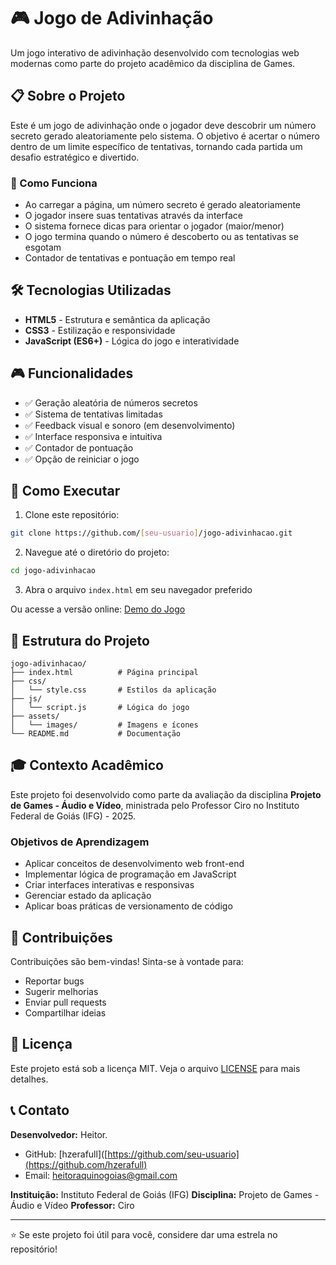 # 🎮 Jogo de Adivinhação

Um jogo interativo de adivinhação desenvolvido com tecnologias web modernas como parte do projeto acadêmico da disciplina de Games.

## 📋 Sobre o Projeto

Este é um jogo de adivinhação onde o jogador deve descobrir um número secreto gerado aleatoriamente pelo sistema. O objetivo é acertar o número dentro de um limite específico de tentativas, tornando cada partida um desafio estratégico e divertido.

### 🎯 Como Funciona

- Ao carregar a página, um número secreto é gerado aleatoriamente
- O jogador insere suas tentativas através da interface
- O sistema fornece dicas para orientar o jogador (maior/menor)
- O jogo termina quando o número é descoberto ou as tentativas se esgotam
- Contador de tentativas e pontuação em tempo real

## 🛠️ Tecnologias Utilizadas

- **HTML5** - Estrutura e semântica da aplicação
- **CSS3** - Estilização e responsividade
- **JavaScript (ES6+)** - Lógica do jogo e interatividade

## 🎮 Funcionalidades

- ✅ Geração aleatória de números secretos
- ✅ Sistema de tentativas limitadas
- ✅ Feedback visual e sonoro (em desenvolvimento)
- ✅ Interface responsiva e intuitiva
- ✅ Contador de pontuação
- ✅ Opção de reiniciar o jogo

## 🚀 Como Executar

1. Clone este repositório:
```bash
git clone https://github.com/[seu-usuario]/jogo-adivinhacao.git
```

2. Navegue até o diretório do projeto:
```bash
cd jogo-adivinhacao
```

3. Abra o arquivo `index.html` em seu navegador preferido

Ou acesse a versão online: [Demo do Jogo](https://[seu-usuario].github.io/jogo-adivinhacao)

## 📁 Estrutura do Projeto

```
jogo-adivinhacao/
├── index.html          # Página principal
├── css/
│   └── style.css       # Estilos da aplicação
├── js/
│   └── script.js       # Lógica do jogo
├── assets/
│   └── images/         # Imagens e ícones
└── README.md           # Documentação
```

## 🎓 Contexto Acadêmico

Este projeto foi desenvolvido como parte da avaliação da disciplina **Projeto de Games - Áudio e Vídeo**, ministrada pelo Professor Ciro no Instituto Federal de Goiás (IFG) - 2025.

### Objetivos de Aprendizagem

- Aplicar conceitos de desenvolvimento web front-end
- Implementar lógica de programação em JavaScript
- Criar interfaces interativas e responsivas
- Gerenciar estado da aplicação
- Aplicar boas práticas de versionamento de código

## 🤝 Contribuições

Contribuições são bem-vindas! Sinta-se à vontade para:

- Reportar bugs
- Sugerir melhorias
- Enviar pull requests
- Compartilhar ideias

## 📄 Licença

Este projeto está sob a licença MIT. Veja o arquivo [LICENSE](LICENSE) para mais detalhes.

## 📞 Contato

**Desenvolvedor:** Heitor.
- GitHub: [hzerafull]([https://github.com/seu-usuario](https://github.com/hzerafull)
- Email: heitoraquinogoias@gmail.com

**Instituição:** Instituto Federal de Goiás (IFG)
**Disciplina:** Projeto de Games - Áudio e Vídeo
**Professor:** Ciro

---

⭐ Se este projeto foi útil para você, considere dar uma estrela no repositório!
